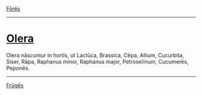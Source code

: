 [Fōrēs](../015-flores/015-flores.md)

---

# [Olera](https://www.archive.org/stream/cu31924032499455#page/n60/mode/1up)

Olera nāscuntur in hortīs, ut Lactūca, Brassica, Cēpa, Allium, Cucurbita, Siser, Rāpa, Raphanus minor, Raphanus major, Petroselīnum, Cucumerēs, Peponēs.

---

[Frūgēs](../017-fruges/017-fruges.md)

